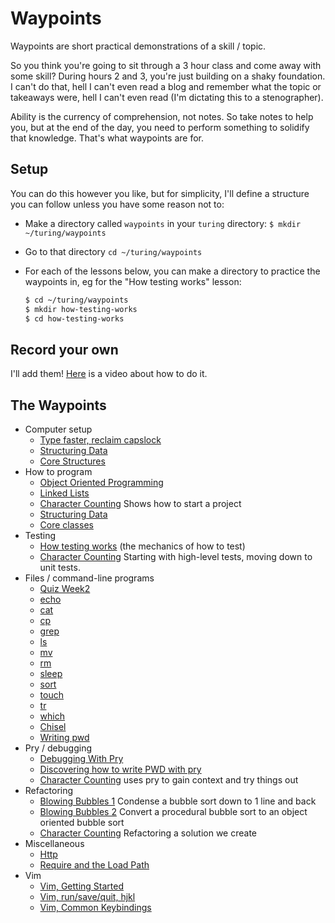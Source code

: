 Waypoints
=========

Waypoints are short practical demonstrations of a skill / topic.

So you think you're going to sit through a 3 hour class and come away with some skill?
During hours 2 and 3, you're just building on a shaky foundation.
I can't do that, hell I can't even read a blog and remember what the topic or takeaways were,
hell I can't even read (I'm dictating this to a stenographer).

Ability is the currency of comprehension, not notes.
So take notes to help you, but at the end of the day,
you need to perform something to solidify that knowledge.
That's what waypoints are for.

Setup
-----

You can do this however you like, but for simplicity, I'll define a structure you can follow unless you have some reason not to:

* Make a directory called `waypoints` in your `turing` directory: `$ mkdir ~/turing/waypoints`
* Go to that directory `cd ~/turing/waypoints`
* For each of the lessons below, you can make a directory to practice the waypoints in, eg for the "How testing works" lesson:

  ```sh
  $ cd ~/turing/waypoints
  $ mkdir how-testing-works
  $ cd how-testing-works
  ```

Record your own
---------------

I'll add them! [Here](https://vimeo.com/155066659) is a video about how to do it.

The Waypoints
-------------

* Computer setup
  * [Type faster, reclaim capslock](waypoints/keyboard_setup.md)
  * [Structuring Data](waypoints/structuring_data.md)
  * [Core Structures](waypoints/core_structures.md)
* How to program
  * [Object Oriented Programming](waypoints/object_oriented_programming.md)
  * [Linked Lists](waypoints/linked_lists.md)
  * [Character Counting](waypoints/character_counting.md) Shows how to start a project
  * [Structuring Data]()
  * [Core classes]()
* Testing
  * [How testing works](waypoints/how_testing_works.md) (the mechanics of how to test)
  * [Character Counting](waypoints/character_counting.md) Starting with high-level tests, moving down to unit tests.
* Files / command-line programs
  * [Quiz Week2](waypoints/quiz_week2.md)
  * [echo](waypoints/echo.md)
  * [cat](waypoints/cat.md)
  * [cp](waypoints/cp.md)
  * [grep](waypoints/grep.md)
  * [ls](waypoints/ls.md)
  * [mv](waypoints/mv.md)
  * [rm](waypoints/rm.md)
  * [sleep](waypoints/sleep.md)
  * [sort](waypoints/sort.md)
  * [touch](waypoints/touch.md)
  * [tr](waypoints/tr.md)
  * [which](waypoints/which.md)
  * [Chisel](waypoints/chisel.md)
  * [Writing pwd](waypoints/pwd_and_pry.md)
* Pry / debugging
  * [Debugging With Pry](waypoints/debugging_with_pry.md)
  * [Discovering how to write PWD with pry](waypoints/pwd.md)
  * [Character Counting](waypoints/character_counting.md) uses pry to gain context and try things out
* Refactoring
  * [Blowing Bubbles 1](waypoints/blowing_bubbles1.md) Condense a bubble sort down to 1 line and back
  * [Blowing Bubbles 2](waypoints/blowing_bubbles2.md) Convert a procedural bubble sort to an object oriented bubble sort
  * [Character Counting](waypoints/character_counting.md) Refactoring a solution we create
* Miscellaneous
  * [Http](waypoints/http.md)
  * [Require and the Load Path](waypoints/require.md)
* Vim
  * [Vim, Getting Started](waypoints/vim_getting_started.md)
  * [Vim, run/save/quit, hjkl](waypoints/vim_first_steps.md)
  * [Vim, Common Keybindings](waypoints/vim_common_keybindings.md)

